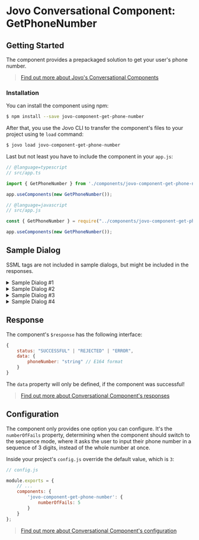 # Jovo Conversational Component: GetPhoneNumber

## Getting Started

The component provides a prepackaged solution to get your user's phone number.

> [Find out more about Jovo's Conversational Components](https://www.jovo.tech/docs/components)

### Installation

You can install the component using npm:

```sh
$ npm install --save jovo-component-get-phone-number
```

After that, you use the Jovo CLI to transfer the component's files to your project using te `load` command:

```sh
$ jovo load jovo-component-get-phone-number
```

Last but not least you have to include the component in your `app.js`:

```js
// @language=typescript
// src/app.ts

import { GetPhoneNumber } from './components/jovo-component-get-phone-number';

app.useComponents(new GetPhoneNumber());

// @language=javascript
// src/app.js

const { GetPhoneNumber } = require("../components/jovo-component-get-phone-number/index");

app.useComponents(new GetPhoneNumber());
```

## Sample Dialog

SSML tags are not included in sample dialogs, but might be included in the responses.

<details>
<summary>Sample Dialog #1</summary>

User | Alexa Speech | Alexa Reprompt | Keys
--- | --- | --- | -
&nbsp; | Please tell me your phone number. | &nbsp; | start-question
It's 0123456789 | &nbsp; | &nbsp; | &nbsp;
&nbsp; | OK, I got {{phoneNumber}}. Is that correct? | Is your phone number really {{phoneNumber}} | confirm-question, confirm-reprompt
Yes. | &nbsp; | &nbsp; | &nbsp; 

</details>

<details>
<summary>Sample Dialog #2</summary>

User | Alexa Speech | Alexa Reprompt | Keys
--- | --- | --- | -
&nbsp; | Please tell me your phone number. | &nbsp; | start-question
It's 0123456789 | &nbsp; | &nbsp; | &nbsp;
&nbsp; | OK, I got {{phoneNumber}}. Is that correct? | Is your phone number really {{phoneNumber}} | confirm-question, confirm-reprompt
No | &nbsp; | &nbsp; | &nbsp; 
&nbsp; | Alright, let's try again. What is your phone number? | Please tell me your phone number digit by digit. | confirm-reject, reprompt
It's 0123456789 | &nbsp; | &nbsp;| &nbsp;
&nbsp; | OK, I got {{phoneNumber}}. Is that correct? | Is your phone number really {{phoneNumber}} | confirm-question, confirm-reprompt |
Yes. | &nbsp; | &nbsp; | &nbsp; 

</details>

<details>
<summary>Sample Dialog #3</summary>
System understood phone number wrong X times:

User | Alexa Speech | Alexa Reprompt | Keys
--- | --- | --- | -
&nbsp; | Alright, let's try again. What is your phone number? | Please tell me your phone number digit by digit. | confirm-reject, reprompt
It's 0123456789 | &nbsp; | &nbsp;| &nbsp;
&nbsp; | OK, I got {{phoneNumber}}. Is that correct? | Is your phone number really {{phoneNumber}} | confirm-question, confirm-reprompt |
No | &nbsp; | &nbsp; | &nbsp;
&nbsp; | Unfortunately, I have some problems understanding your phone number. Let's slow down, please tell me the first three digits of your number. | &nbsp; | sequence-start
012 | &nbsp; | &nbsp; | &nbsp;
&nbsp; | I got {{sequence}}. Is that correct? | &nbsp; | sequence-confirm-question
Yes | &nbsp; | &nbsp; | &nbsp;
&nbsp; | Great! Please continue with the next three digits of your phone number. | Please tell me the next three digits of your phone number. | sequence-question, sequence-reprompt
345 | &nbsp; | &nbsp; | &nbsp;
&nbsp; | I got {{sequence}}. Is that correct? | &nbsp; | sequence-confirm-question
Yes | &nbsp; | &nbsp; | &nbsp;
&nbsp; |Great! Now tell me the last four digits please. | Tell me the last four digits of your phone number please. | sequence-last-digits-question, sequence-last-digits-reprompt
6789 | &nbsp; | &nbsp; | &nbsp;
&nbsp; | I got {{sequence}}. Is that correct? | &nbsp; | sequence-confirm-question
Yes | &nbsp; | &nbsp; | &nbsp;

</details>

<details>
<summary>Sample Dialog #4</summary>
System understood phone number wrong X times:

User | Alexa Speech | Alexa Reprompt | Keys
--- | --- | --- | -
&nbsp; | Alright, let's try again. What is your phone number? | Please tell me your phone number digit by digit. | confirm-reject, reprompt
It's 0123456789 | &nbsp; | &nbsp;| &nbsp;
&nbsp; | OK, I got {{phoneNumber}}. Is that correct? | Is your phone number really {{phoneNumber}} | confirm-question, confirm-reprompt |
No | &nbsp; | &nbsp; | &nbsp;
&nbsp; | Unfortunately, I have some problems understanding your phone number. Let's slow down, please tell me the first three digits of your number. | &nbsp; | sequence-start
012 | &nbsp; | &nbsp; | &nbsp;
&nbsp; | I got {{sequence}}. Is that correct? | &nbsp; | sequence-confirm-question
No | &nbsp; | &nbsp; | &nbsp;
&nbsp; | Oh, sorry! Could you say these digits again? | &nbsp; | sequence-confirm-reject

<---> continue just like in dialog #3 <--->


</details>

## Response

The component's `$response` has the following interface:

```javascript
{
    status: "SUCCESSFUL" | "REJECTED" | "ERROR",
    data: {
        phoneNumber: "string" // E164 format
    }
}
```

The `data` property will only be defined, if the component was successful!

> [Find out more about Conversational Component's responses](https://www.jovo.tech/docs/components#response)

## Configuration

The component only provides one option you can configure. It's the `numberOfFails` property, determining when the component should switch to the sequence mode, where it asks the user to input their phone number in a sequence of 3 digits, instead of the whole number at once.

Inside your project's `config.js` override the default value, which is `3`:

```js
// config.js

module.exports = {
    // ...
    components: {
        'jovo-component-get-phone-number': {
            numberOfFails: 5
        }
    }
};
```


> [Find out more about Conversational Component's configuration](https://www.jovo.tech/docs/components#configuration)
